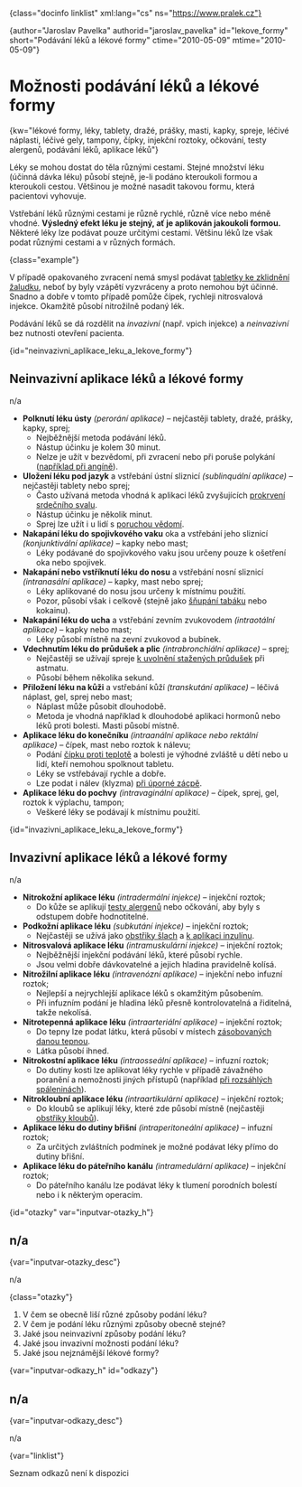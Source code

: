 
{class="docinfo linklist" xml:lang="cs" ns="https://www.pralek.cz"}

{author="Jaroslav Pavelka" authorid="jaroslav\_pavelka" id="lekove\_formy" short="Podávání léků a lékové formy" ctime="2010-05-09" mtime="2010-05-09"}

# Možnosti podávání léků a lékové formy

{kw="lékové formy, léky, tablety, dražé, prášky, masti, kapky, spreje, léčivé náplasti, léčivé gely, tampony, čípky, injekční roztoky, očkování, testy alergenů, podávání léků, aplikace léků"}

Léky se mohou dostat do těla různými cestami. Stejné množství léku (účinná dávka léku) působí stejně, je-li podáno kteroukoli formou a kteroukoli cestou. Většinou je možné nasadit takovou formu, která pacientovi vyhovuje.

Vstřebání léků různými cestami je různě rychlé, různě více nebo méně vhodné. **Výsledný efekt léku je stejný, ať je aplikován jakoukoli formou.** Některé léky lze podávat pouze určitými cestami. Většinu léků lze však podat různými cestami a v různých formách.

{class="example"}

V případě opakovaného zvracení nemá smysl podávat [tabletky ke zklidnění žaludku][1], neboť by byly vzápětí vyzvráceny a proto nemohou být účinné. Snadno a dobře v tomto případě pomůže čípek, rychleji nitrosvalová injekce. Okamžitě působí nitrožilně podaný lék.

Podávání léků se dá rozdělit na _invazivní_ (např. vpich injekce) a _neinvazivní_ bez nutnosti otevření pacienta.

{id="neinvazivni\_aplikace\_leku\_a\_lekove_formy"}

## Neinvazivní aplikace léků a lékové formy

n/a

  * **Polknutí léku ústy** _(perorání aplikace)_ – nejčastěji tablety, dražé, prášky, kapky, sprej;
      * Nejběžnější metoda podávání léků.
      * Nástup účinku je kolem 30 minut.
      * Nelze je užít v bezvědomí, při zvracení nebo při poruše polykání ([například při angíně][2]).
  * **Uložení léku pod jazyk** a vstřebání ústní sliznicí _(sublinquální aplikace)_ – nejčastěji tablety nebo sprej;
      * Často užívaná metoda vhodná k aplikaci léků zvyšujících [prokrvení srdečního svalu][3].
      * Nástup účinku je několik minut.
      * Sprej lze užít i u lidí s [poruchou vědomí][4].
  * **Nakapání léku do spojivkového vaku** oka a vstřebání jeho sliznicí _(konjunktivální aplikace)_ – kapky nebo mast;
      * Léky podávané do spojivkového vaku jsou určeny pouze k ošetření oka nebo spojivek.
  * **Nakapání nebo vstříknutí léku do nosu** a vstřebání nosní sliznicí _(intranasální aplikace)_ – kapky, mast nebo sprej;
      * Léky aplikované do nosu jsou určeny k místnímu použití.
      * Pozor, působí však i celkově (stejně jako [šňupání tabáku][5] nebo kokainu).
  * **Nakapání léku do ucha** a vstřebání zevním zvukovodem _(intraotální aplikace)_ – kapky nebo mast;
      * Léky působí místně na zevní zvukovod a bubínek.
  * **Vdechnutím léku do průdušek a plic** _(intrabronchiální aplikace)_ – sprej;
      * Nejčastěji se užívají spreje [k uvolnění stažených průdušek][6] při astmatu.
      * Působí během několika sekund.
  * **Přiložení léku na kůži** a vstřebání kůží _(transkutání aplikace)_ – léčivá náplast, gel, sprej nebo mast;
      * Náplast může působit dlouhodobě.
      * Metoda je vhodná například k dlouhodobé aplikaci hormonů nebo léků proti bolesti. Masti působí místně.
  * **Aplikace léku do konečníku** _(intraanální aplikace nebo rektální aplikace)_ – čípek, mast nebo roztok k nálevu;
      * Podání [čípku proti teplotě][7] a bolesti je výhodné zvláště u dětí nebo u lidí, kteří nemohou spolknout tabletu.
      * Léky se vstřebávají rychle a dobře.
      * Lze podat i nálev (klyzma) [při úporné zácpě][1].
  * **Aplikace léku do pochvy** _(intravaginální aplikace)_ – čípek, sprej, gel, roztok k výplachu, tampon;
      * Veškeré léky se podávají k místnímu použití.

{id="invazivni\_aplikace\_leku\_a\_lekove_formy"}

## Invazivní aplikace léků a lékové formy

n/a

  * **Nitrokožní aplikace léku** _(intradermální injekce)_ – injekční roztok;
      * Do kůže se aplikují [testy alergenů][8] nebo očkování, aby byly s odstupem dobře hodnotitelné.
  * **Podkožní aplikace léku** _(subkutání injekce)_ – injekční roztok;
      * Nejčastěji se užívá jako [obstřiky šlach][9] a [k aplikaci inzulínu][10].
  * **Nitrosvalová aplikace léku** _(intramuskulární injekce)_ – injekční roztok;
      * Nejběžnější injekční podávání léků, které působí rychle.
      * Jsou velmi dobře dávkovatelné a jejich hladina pravidelně kolísá.
  * **Nitrožilní aplikace léku** _(intravenózní aplikace)_ – injekční nebo infuzní roztok;
      * Nejlepší a nejrychlejší aplikace léků s okamžitým působením.
      * Při infuzním podání je hladina léků přesně kontrolovatelná a řiditelná, takže nekolísá.
  * **Nitrotepenná aplikace léku** _(intraarteriální aplikace)_ – injekční roztok;
      * Do tepny lze podat látku, která působí v místech [zásobovaných danou tepnou][11].
      * Látka působí ihned.
  * **Nitrokostní aplikace léku** _(intraosseální aplikace)_ – infuzní roztok;
      * Do dutiny kosti lze aplikovat léky rychle v případě závažného poranění a nemožnosti jiných přístupů (například [při rozsáhlých spáleninách][12]).
  * **Nitrokloubní aplikace léku** _(intraartikulární aplikace)_ – injekční roztok;
      * Do kloubů se aplikují léky, které zde působí místně (nejčastěji [obstřiky kloubů][13]).
  * **Aplikace léku do dutiny břišní** _(intraperitoneální aplikace)_ – infuzní roztok;
      * Za určitých zvláštních podmínek je možné podávat léky přímo do dutiny břišní.
  * **Aplikace léku do páteřního kanálu** _(intramedulární aplikace)_ – injekční roztok;
      * Do páteřního kanálu lze podávat léky k tlumení porodních bolestí nebo i k některým operacím.

{id="otazky" var="inputvar-otazky_h"}

## n/a

{var="inputvar-otazky_desc"}

n/a

{class="otazky"}

  1. V čem se obecně liší různé způsoby podání léku?
  2. V čem je podání léku různými způsoby obecně stejné?
  3. Jaké jsou neinvazivní způsoby podání léku?
  4. Jaké jsou invazivní možnosti podání léku?
  5. Jaké jsou nejznámější lékové formy?

{var="inputvar-odkazy_h" id="odkazy"}

## n/a

{var="inputvar-odkazy_desc"}

n/a

{var="linklist"}

Seznam odkazů není k dispozici

 [1]: funkcni_poruchy_traveni
 [2]: bolest_v_krku_angina
 [3]: srdecni_infarkt
 [4]: nadmerne_dychani
 [5]: koureni_cigaret
 [6]: kasel_a_typy_kasle
 [7]: teplota
 [8]: imunita
 [9]: onemocneni_slach
 [10]: cukrovka
 [11]: iktus
 [12]: ochlazeni_spaleniny
 [13]: artroza

